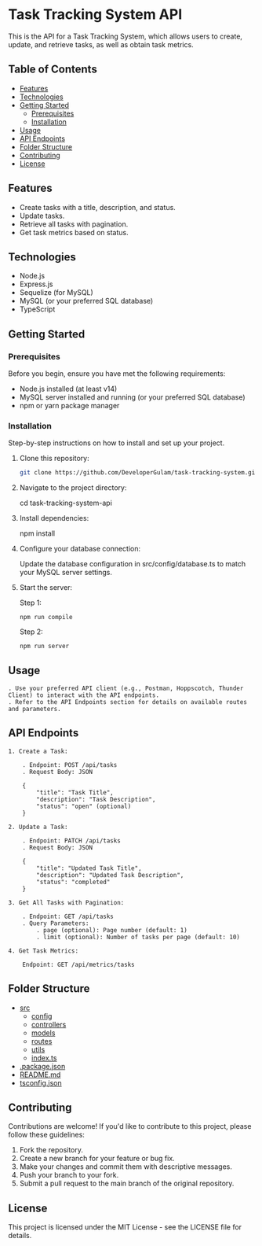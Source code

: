 # Task Tracking System API

This is the API for a Task Tracking System, which allows users to create, update, and retrieve tasks, as well as obtain task metrics.

## Table of Contents

- [Features](#features)
- [Technologies](#technologies)
- [Getting Started](#getting-started)
  - [Prerequisites](#prerequisites)
  - [Installation](#installation)
- [Usage](#usage)
- [API Endpoints](#api-endpoints)
- [Folder Structure](#folder-structure)
- [Contributing](#contributing)
- [License](#license)

## Features

- Create tasks with a title, description, and status.
- Update tasks.
- Retrieve all tasks with pagination.
- Get task metrics based on status.

## Technologies

- Node.js
- Express.js
- Sequelize (for MySQL)
- MySQL (or your preferred SQL database)
- TypeScript

## Getting Started

### Prerequisites

Before you begin, ensure you have met the following requirements:

- Node.js installed (at least v14)
- MySQL server installed and running (or your preferred SQL database)
- npm or yarn package manager

### Installation

Step-by-step instructions on how to install and set up your project.

1.  Clone this repository:

    ```bash
    git clone https://github.com/DeveloperGulam/task-tracking-system.git

    ```

2.  Navigate to the project directory:

    cd task-tracking-system-api

3.  Install dependencies:

    npm install

4.  Configure your database connection:

    Update the database configuration in src/config/database.ts to match your MySQL server settings.

5.  Start the server:

    Step 1:

        npm run compile

    Step 2:

        npm run server

## Usage

    . Use your preferred API client (e.g., Postman, Hoppscotch, Thunder Client) to interact with the API endpoints.
    . Refer to the API Endpoints section for details on available routes and parameters.

## API Endpoints

    1. Create a Task:

        . Endpoint: POST /api/tasks
        . Request Body: JSON

        {
            "title": "Task Title",
            "description": "Task Description",
            "status": "open" (optional)
        }

    2. Update a Task:

        . Endpoint: PATCH /api/tasks
        . Request Body: JSON

        {
            "title": "Updated Task Title",
            "description": "Updated Task Description",
            "status": "completed"
        }

    3. Get All Tasks with Pagination:

        . Endpoint: GET /api/tasks
        . Query Parameters:
            . page (optional): Page number (default: 1)
            . limit (optional): Number of tasks per page (default: 10)

    4. Get Task Metrics:

        Endpoint: GET /api/metrics/tasks

## Folder Structure

- [src](./src/)
  - [config](./src/config/)
  - [controllers](./src/controllers/)
  - [models](./src/models/)
  - [routes](./src/routes/)
  - [utils](./src/utils/)
  - [index.ts](./src/index.ts)
- [.package.json](./package.json)
- [README.md](./README.md)
- [tsconfig.json](./tsconfig.json)

## Contributing

Contributions are welcome! If you'd like to contribute to this project, please follow these guidelines:

1. Fork the repository.
2. Create a new branch for your feature or bug fix.
3. Make your changes and commit them with descriptive messages.
4. Push your branch to your fork.
5. Submit a pull request to the main branch of the original repository.

## License

This project is licensed under the MIT License - see the LICENSE file for details.
